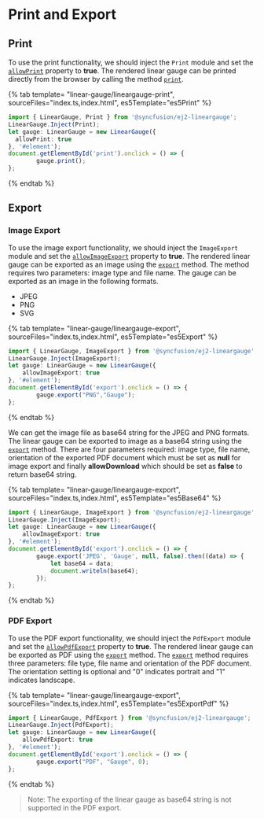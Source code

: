 
# Print and Export

## Print

To use the print functionality, we should inject the `Print` module and set the [`allowPrint`](../api/linear-gauge/#allowprint) property to **true**. The rendered linear gauge can be printed directly from the browser by calling the method [`print`](../api/linear-gauge/#print).

<!-- markdownlint-disable MD036 -->

{% tab template= "linear-gauge/lineargauge-print", sourceFiles="index.ts,index.html", es5Template="es5Print" %}

```typescript
import { LinearGauge, Print } from '@syncfusion/ej2-lineargauge';
LinearGauge.Inject(Print);
let gauge: LinearGauge = new LinearGauge({
  allowPrint: true
}, '#element');
document.getElementById('print').onclick = () => {
        gauge.print();
};
```

{% endtab %}

## Export

### Image Export

To use the image export functionality, we should inject the `ImageExport` module and set the [`allowImageExport`](../api/linear-gauge/#allowimageexport) property to **true**. The rendered linear gauge can be exported as an image using the [`export`](../api/linear-gauge/#export) method. The method requires two parameters: image type and file name. The gauge can be exported as an image in the following formats.

* JPEG
* PNG
* SVG

{% tab template= "linear-gauge/lineargauge-export", sourceFiles="index.ts,index.html", es5Template="es5Export" %}

```typescript
import { LinearGauge, ImageExport } from '@syncfusion/ej2-lineargauge';
LinearGauge.Inject(ImageExport);
let gauge: LinearGauge = new LinearGauge({
    allowImageExport: true
}, '#element');
document.getElementById('export').onclick = () => {
        gauge.export("PNG","Gauge");
};
```

{% endtab %}

We can get the image file as base64 string for the JPEG and PNG formats. The linear gauge can be exported to image as a base64 string using the [`export`](../api/linear-gauge/#export) method. There are four parameters required: image type, file name, orientation of the exported PDF document which must be set as **null** for image export and finally **allowDownload** which should be set as **false** to return base64 string.

{% tab template= "linear-gauge/lineargauge-export", sourceFiles="index.ts,index.html", es5Template="es5Base64" %}

```typescript
import { LinearGauge, ImageExport } from '@syncfusion/ej2-lineargauge';
LinearGauge.Inject(ImageExport);
let gauge: LinearGauge = new LinearGauge({
    allowImageExport: true
}, '#element');
document.getElementById('export').onclick = () => {
        gauge.export('JPEG', 'Gauge', null, false).then((data) => {
            let base64 = data;
            document.writeln(base64);
        });
};
```

{% endtab %}

### PDF Export

To use the PDF export functionality, we should inject the `PdfExport` module and set the [`allowPdfExport`](../api/linear-gauge/#allowpdfexport) property to **true**. The rendered linear gauge can be exported as PDF using the [`export`](../api/linear-gauge/#export) method. The [`export`](../api/linear-gauge/#export) method requires three parameters: file type, file name and orientation of the PDF document. The orientation setting is optional and "0" indicates portrait and "1" indicates landscape.

{% tab template= "linear-gauge/lineargauge-export", sourceFiles="index.ts,index.html", es5Template="es5ExportPdf" %}

```typescript
import { LinearGauge, PdfExport } from '@syncfusion/ej2-lineargauge';
LinearGauge.Inject(PdfExport);
let gauge: LinearGauge = new LinearGauge({
    allowPdfExport: true
}, '#element');
document.getElementById('export').onclick = () => {
        gauge.export("PDF", "Gauge", 0);
};
```

{% endtab %}

>Note: The exporting of the linear gauge as base64 string is not supported in the PDF export.
